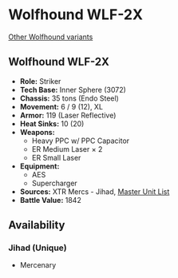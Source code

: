 # Wolfhound WLF-2X

[Other Wolfhound variants](../wolfhound.md)

## Wolfhound WLF-2X
- **Role:** Striker
- **Tech Base:** Inner Sphere (3072)
- **Chassis:** 35 tons (Endo Steel)
- **Movement:** 6 / 9 (12), XL
- **Armor:** 119 (Laser Reflective)
- **Heat Sinks:** 10 (20)
- **Weapons:**
  - Heavy PPC w/ PPC Capacitor
  - ER Medium Laser × 2
  - ER Small Laser
- **Equipment:**
  - AES
  - Supercharger
- **Sources:** XTR Mercs - Jihad, [Master Unit List](http://masterunitlist.info/Unit/Details/3564/wolfhound-wlf-2x)
- **Battle Value:** 1842

## Availability

### Jihad (Unique)
- Mercenary

